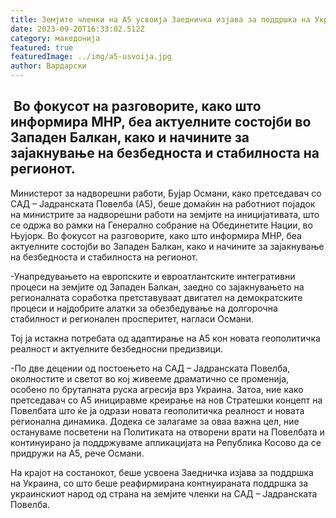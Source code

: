 ```yaml
---
title: Земјите членки на А5 усвоија Заедничка изјава за поддршка на Украина
date: 2023-09-20T16:33:02.512Z
category: македонија
featured: true
featuredImage: ../img/a5-usvoija.jpg
author: Вардарски
---
```

<!--StartFragment-->

##  Во фокусот на разговорите, како што информира МНР, беа актуелните состојби во Западен Балкан, како и начините за зајакнување на безбедноста и стабилноста на регионот.



<!--EndFragment--><!--StartFragment-->

Министерот за надворешни работи, Бујар Османи, како претседавач со САД – Јадранската Повелба (А5), беше домаќин на работниот појадок на министрите за надворешни работи на земјите на иницијативата, што се одржа во рамки на Генерално собрание на Обединетите Нации, во Њујорк. Во фокусот на разговорите, како што информира МНР, беа актуелните состојби во Западен Балкан, како и начините за зајакнување на безбедноста и стабилноста на регионот.

\-Унапредувањето на европските и евроатлантските интегративни процеси на земјите од Западен Балкан, заедно со зајакнувањето на регионалната соработка претставуваат двигател на демократските процеси и најдобрите алатки за обезбедување на долгорочна стабилност и регионален просперитет, нагласи Османи.

Тој ја истакна потребата од адаптирање на А5 кон новата геополитичка реалност и актуелните безбедносни предизвици.

\-По две децении од постоењето на САД – Јадранската Повелба, околностите и светот во кој живееме драматично се променија, особено по бруталната руска агресија врз Украина. Затоа, ние како претседавач со А5 инициравме креирање на нов Стратешки концепт на Повелбата што ќе ја одрази новата геополитичка реалност и новата регионална динамика. Додека се залагаме за оваа важна цел, ние остануваме посветени на Политиката на отворени врати на Повелбата и континуирано ја поддржуваме апликацијата на Република Косово да се придружи на А5, рече Османи.

На крајот на состанокот, беше усвоена Заедничка изјава за поддршка на Украина, со што беше реафирмирана контнуираната поддршка за украинскиот народ од страна на земјите членки на САД – Јадранската Повелба.

<!--EndFragment-->